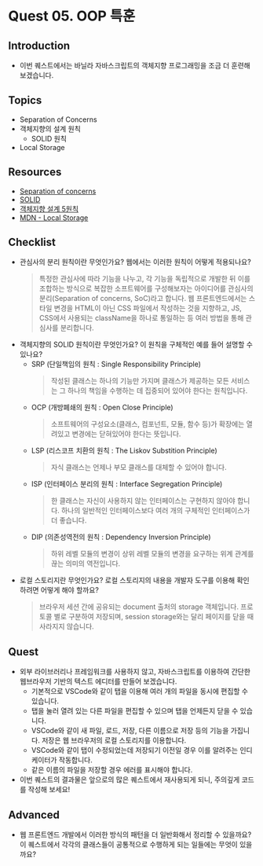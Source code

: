 # Quest 05. OOP 특훈

## Introduction

- 이번 퀘스트에서는 바닐라 자바스크립트의 객체지향 프로그래밍을 조금 더 훈련해 보겠습니다.

## Topics

- Separation of Concerns
- 객체지향의 설계 원칙
  - SOLID 원칙
- Local Storage

## Resources

- [Separation of concerns](https://jonbellah.com/articles/separation-of-concerns/)
- [SOLID](https://en.wikipedia.org/wiki/SOLID)
- [객체지향 설계 5원칙](https://webdoli.tistory.com/210)
- [MDN - Local Storage](https://developer.mozilla.org/ko/docs/Web/API/Window/localStorage)

## Checklist

- 관심사의 분리 원칙이란 무엇인가요? 웹에서는 이러한 원칙이 어떻게 적용되나요?
  > 특정한 관심사에 따라 기능을 나누고, 각 기능을 독립적으로 개발한 뒤 이를 조합하는 방식으로 복잡한 소프트웨어를 구성해보자는 아이디어를 관심사의 분리(Separation of concerns, SoC)라고 합니다.
  > 웹 프론트엔드에서는 스타일 변경을 HTML이 아닌 CSS 파일에서 작성하는 것을 지향하고, JS, CSS에서 사용되는 className을 하나로 통일하는 등 여러 방법을 통해 관심사를 분리합니다.
- 객체지향의 SOLID 원칙이란 무엇인가요? 이 원칙을 구체적인 예를 들어 설명할 수 있나요?
  - SRP (단일책임의 원칙 : Single Responsibility Principle)
    > 작성된 클래스는 하나의 기능만 가지며 클래스가 제공하는 모든 서비스는 그 하나의 책임을 수행하는 데 집중되어 있어야 한다는 원칙입니다.
  - OCP (개방폐쇄의 원칙 : Open Close Principle)
    > 소프트웨어의 구성요소(클래스, 컴포넌트, 모듈, 함수 등)가 확장에는 열려있고 변경에는 닫혀있어야 한다는 뜻입니다.
  - LSP (리스코프 치환의 원칙 : The Liskov Substition Principle)
    > 자식 클래스는 언제나 부모 클래스를 대체할 수 있어야 합니다.
  - ISP (인터페이스 분리의 원칙 : Interface Segregation Principle)
    > 한 클래스는 자신이 사용하지 않는 인터페이스는 구현하지 않아야 합니다. 하나의 일반적인 인터페이스보다 여러 개의 구체적인 인터페이스가 더 좋습니다.
  - DIP (의존성역전의 원칙 : Dependency Inversion Principle)
    > 하위 레벨 모듈의 변경이 상위 레벨 모듈의 변경을 요구하는 위계 관계를 끊는 의미의 역전입니다.
- 로컬 스토리지란 무엇인가요? 로컬 스토리지의 내용을 개발자 도구를 이용해 확인하려면 어떻게 해야 할까요?
  > 브라우저 세션 간에 공유되는 document 출처의 storage 객체입니다. 프로토콜 별로 구분하여 저장되며, session storage와는 달리 페이지를 닫을 때 사라지지 않습니다.

## Quest

- 외부 라이브러리나 프레임워크를 사용하지 않고, 자바스크립트를 이용하여 간단한 웹브라우저 기반의 텍스트 에디터를 만들어 보겠습니다.
  - 기본적으로 VSCode와 같이 탭을 이용해 여러 개의 파일을 동시에 편집할 수 있습니다.
  - 탭을 눌러 열려 있는 다른 파일을 편집할 수 있으며 탭을 언제든지 닫을 수 있습니다.
  - VSCode와 같이 새 파일, 로드, 저장, 다른 이름으로 저장 등의 기능을 가집니다. 저장은 웹 브라우저의 로컬 스토리지를 이용합니다.
  - VSCode와 같이 탭이 수정되었는데 저장되기 이전일 경우 이를 알려주는 인디케이터가 작동합니다.
  - 같은 이름의 파일을 저장할 경우 에러를 표시해야 합니다.
- 이번 퀘스트의 결과물은 앞으로의 많은 퀘스트에서 재사용되게 되니, 주의깊게 코드를 작성해 보세요!

## Advanced

- 웹 프론트엔드 개발에서 이러한 방식의 패턴을 더 일반화해서 정리할 수 있을까요? 이 퀘스트에서 각각의 클래스들이 공통적으로 수행하게 되는 일들에는 무엇이 있을까요?
